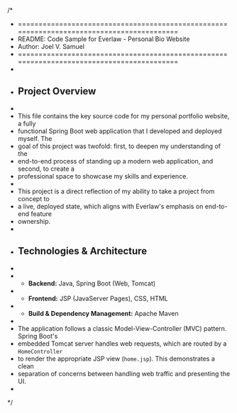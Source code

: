 /*
 * ==========================================================================================
 * README: Code Sample for Everlaw - Personal Bio Website
 * Author: Joel V. Samuel
 * ==========================================================================================
 *
 * ## Project Overview
 *
 * This file contains the key source code for my personal portfolio website, a fully
 * functional Spring Boot web application that I developed and deployed myself. The
 * goal of this project was twofold: first, to deepen my understanding of the
 * end-to-end process of standing up a modern web application, and second, to create a
 * professional space to showcase my skills and experience.
 *
 * This project is a direct reflection of my ability to take a project from concept to
 * a live, deployed state, which aligns with Everlaw's emphasis on end-to-end feature
 * ownership.
 *
 * ## Technologies & Architecture
 *
 * - **Backend:** Java, Spring Boot (Web, Tomcat)
 * - **Frontend:** JSP (JavaServer Pages), CSS, HTML
 * - **Build & Dependency Management:** Apache Maven
 *
 * The application follows a classic Model-View-Controller (MVC) pattern. Spring Boot's
 * embedded Tomcat server handles web requests, which are routed by a `HomeController`
 * to render the appropriate JSP view (`home.jsp`). This demonstrates a clean
 * separation of concerns between handling web traffic and presenting the UI.
 *
 */

